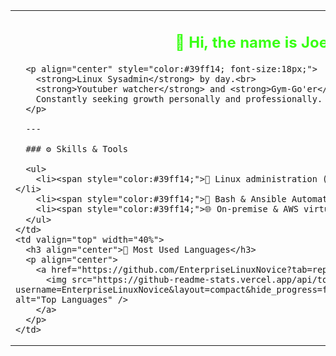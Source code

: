 <!-- Intro & Languages Side by Side -->
<table>
  <tr>
    <td valign="top" width="60%">
      <h2 align="center" style="color:#39ff14;">👋 Hi, the name is Joey</h2>

      <p align="center" style="color:#39ff14; font-size:18px;">
        <strong>Linux Sysadmin</strong> by day.<br>
        <strong>Youtuber watcher</strong> and <strong>Gym-Go'er</strong>, by night.<br><br>
        Constantly seeking growth personally and professionally.
      </p>

      ---

      ### ⚙️ Skills & Tools

      <ul>
        <li><span style="color:#39ff14;">🐧 Linux administration (RHEL, CentOS, Ubuntu)</span></li>
        <li><span style="color:#39ff14;">📜 Bash & Ansible Automation</span></li>
        <li><span style="color:#39ff14;">🌐 On-premise & AWS virtualization</span></li>
      </ul>
    </td>
    <td valign="top" width="40%">
      <h3 align="center">🧠 Most Used Languages</h3>
      <p align="center">
        <a href="https://github.com/EnterpriseLinuxNovice?tab=repositories">
          <img src="https://github-readme-stats.vercel.app/api/top-langs/?username=EnterpriseLinuxNovice&layout=compact&hide_progress=false&langs_count=8&theme=radical" alt="Top Languages" />
        </a>
      </p>
    </td>
  </tr>
</table>

